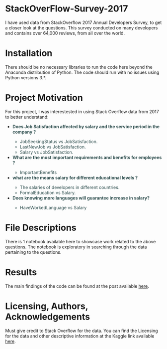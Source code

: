 # StackOverFlow-Survey-2017
I have used data from StackOverflow 2017 Annual Developers Survey, to get a closer look at the questions. This survey conducted on many developers and contains over 64,000 reviews, from all over the world.

# Installation
There should be no necessary libraries to run the code here beyond the Anaconda distribution of Python. The code should run with no issues using Python versions 3.*.
# Project Motivation
For this project, I was interestested in using Stack Overflow data from 2017 to better understand:

* <span style='color:darkslategray'> **Does Job Satisfaction affected by salary and the service period in the company ?**
    * <span style='color:darkslategray'> JobSeekingStatus vs JobSatisfaction.
    * <span style='color:darkslategray'> LastNewJob vs JobSatisfaction.
    * <span style='color:darkslategray'> Salary vs JobSatisfaction.
* <span style='color:darkslategray'> **What are the most important requirements and benefits for employees ?**
    * <span style='color:darkslategray'> ImportantBenefits
* <span style='color:darkslategray'> **what are the means salary for different educational levels ?**
    * <span style='color:darkslategray'> The salaries of developers in different countries.
    * <span style='color:darkslategray'> FormalEducation vs Salary.
* <span style='color:darkslategray'> **Does knowing more languages ​​will guarantee increase in salary?**
    * <span style='color:darkslategray'> HaveWorkedLanguage vs Salary
   
# File Descriptions
There is 1 notebook available here to showcase work related to the above questions. The notebook is exploratory in searching through the data pertaining to the questions.

# Results
The main findings of the code can be found at the post available [here](https://medium.com/@eebtehal.101/stackoverflow-survey-2017-4c6ddbc1e34a).

# Licensing, Authors, Acknowledgements
Must give credit to Stack Overflow for the data. You can find the Licensing for the data and other descriptive information at the Kaggle link available [here](https://www.kaggle.com/stackoverflow/so-survey-2017/data).
